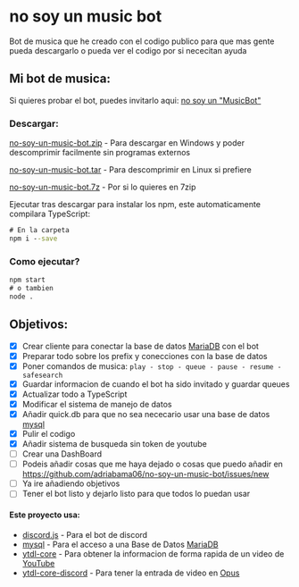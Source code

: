 # no soy un music bot
Bot de musica que he creado con el codigo publico para que mas gente pueda descargarlo o pueda ver el codigo por si nececitan ayuda

## Mi bot de musica:
Si quieres probar el bot, puedes invitarlo aqui:
[no soy un "MusicBot"](https://discord.com/api/oauth2/authorize?client_id=767017761725087774&permissions=415067598640&scope=bot%20applications.commands)

### Descargar:
[no-soy-un-music-bot.zip](https://github.com/adriabama06/no-soy-un-music-bot/releases/download/v0.0.6/no-soy-un-music-bot.zip) - Para descargar en Windows y poder descomprimir facilmente sin programas externos

[no-soy-un-music-bot.tar](https://github.com/adriabama06/no-soy-un-music-bot/releases/download/v0.0.6/no-soy-un-music-bot.tar) - Para descomprimir en Linux si prefiere

[no-soy-un-music-bot.7z](https://github.com/adriabama06/no-soy-un-music-bot/releases/download/v0.0.6/no-soy-un-music-bot.7z) - Por si lo quieres en 7zip

Ejecutar tras descargar para instalar los npm, este automaticamente compilara TypeScript:
```cmd
# En la carpeta
npm i --save
```
### Como ejecutar?
```cmd
npm start
# o tambien
node .
```

## Objetivos:

- [x] Crear cliente para conectar la base de datos [MariaDB](https://mariadb.org/) con el bot
- [x] Preparar todo sobre los prefix y conecciones con la base de datos
- [x] Poner comandos de musica: `play - stop - queue - pause - resume - safesearch`
- [x] Guardar informacion de cuando el bot ha sido invitado y guardar queues
- [x] Actualizar todo a TypeScript
- [x] Modificar el sistema de manejo de datos
- [x] Añadir quick.db para que no sea nececario usar una base de datos [mysql](https://github.com/mysqljs/mysql)
- [x] Pulir el codigo
- [x] Añadir sistema de busqueda sin token de youtube
- [ ] Crear una DashBoard
- [ ] Podeis añadir cosas que me haya dejado o cosas que puedo añadir en https://github.com/adriabama06/no-soy-un-music-bot/issues/new
- [ ] Ya ire añadiendo objetivos
- [ ] Tener el bot listo y dejarlo listo para que todos lo puedan usar

#### Este proyecto usa:

- [discord.js](https://github.com/discordjs/discord.js) - Para el bot de discord
- [mysql](https://github.com/mysqljs/mysql) - Para el acceso a una Base de Datos [MariaDB](https://mariadb.org/)
- [ytdl-core](https://github.com/fent/node-ytdl-core) - Para obtener la informacion de forma rapida de un video de [YouTube](https://www.youtube.com/watch?v=dQw4w9WgXcQ)
- [ytdl-core-discord](https://github.com/amishshah/ytdl-core-discord) - Para tener la entrada de video en [Opus](https://opus-codec.org/)
